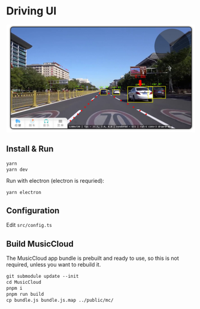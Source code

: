 # Driving UI

![driving](./res/driving.jpg)

## Install & Run

```shell
yarn
yarn dev
```

Run with electron (electron is requried):

```shell
yarn electron
```

## Configuration

Edit `src/config.ts`

## Build MusicCloud

The MusicCloud app bundle is prebuilt and ready to use, so this is not required, unless you want to rebuild it.

```shell
git submodule update --init
cd MusicCloud
pnpm i
pnpm run build
cp bundle.js bundle.js.map ../public/mc/
```

